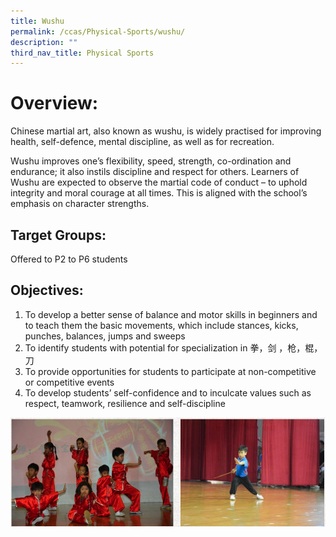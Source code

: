 ```yaml
---
title: Wushu
permalink: /ccas/Physical-Sports/wushu/
description: ""
third_nav_title: Physical Sports
---
```

# Overview:
Chinese martial art, also known as wushu, is widely practised for improving health, self-defence, mental discipline, as well as for recreation.

Wushu improves one’s flexibility, speed, strength, co-ordination and endurance; it also instils discipline and respect for others. Learners of Wushu are expected to observe the martial code of conduct – to uphold integrity and moral courage at all times. This is aligned with the school’s emphasis on character strengths.

## Target Groups:

Offered to P2 to P6 students

## Objectives:

1. To develop a better sense of balance and motor skills in beginners and to teach them the basic movements, which include stances, kicks, punches, balances, jumps and sweeps
2. To identify students with potential for specialization in 拳，剑 ，枪，棍，刀
3. To provide opportunities for students to participate at non-competitive or competitive events
4. To develop students’ self-confidence and to inculcate values such as respect, teamwork, resilience and self-discipline

![](/images/nanhua%20ss%209.png)